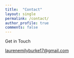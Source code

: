 ```yaml
---
title:  "Contact"
layout: single
permalink: /contact/
author_profile: true
comments: false
---
```


Get in Touch

laurenemilyburke17@gmail.com

